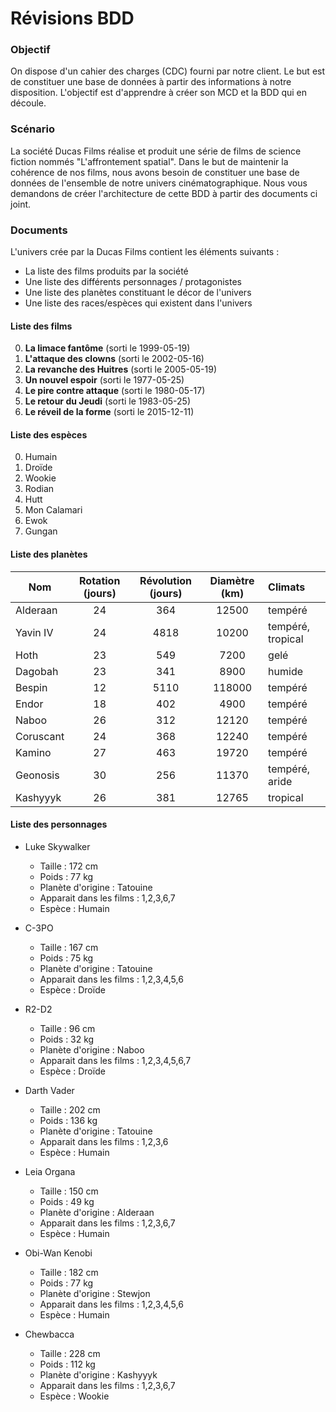 # Révisions BDD

### Objectif

On dispose d'un cahier des charges (CDC) fourni par notre client. Le but est de constituer une base de données à partir des informations à notre disposition. L'objectif est d'apprendre à créer son MCD et la BDD qui en découle.


### Scénario

La société Ducas Films réalise et produit une série de films de science fiction nommés "L'affrontement spatial". Dans le but de maintenir la cohérence de nos films, nous avons besoin de constituer une base de données de l'ensemble de notre univers cinématographique. Nous vous demandons de créer l'architecture de cette BDD à partir des documents ci joint.


### Documents

L'univers crée par la Ducas Films contient les éléments suivants :

- La liste des films produits par la société
- Une liste des différents personnages / protagonistes
- Une liste des planètes constituant le décor de l'univers
- Une liste des races/espèces qui existent dans l'univers


#### Liste des films

0. **La limace fantôme** (sorti le 1999-05-19)
0. **L'attaque des clowns** (sorti le 2002-05-16)
0. **La revanche des Huitres** (sorti le 2005-05-19)
0. **Un nouvel espoir** (sorti le 1977-05-25)
0. **Le pire contre attaque** (sorti le 1980-05-17)
0. **Le retour du Jeudi** (sorti le 1983-05-25)
0. **Le réveil de la forme** (sorti le 2015-12-11)


#### Liste des espèces

0. Humain
0. Droïde
0. Wookie
0. Rodian
0. Hutt
0. Mon Calamari
0. Ewok
0. Gungan


#### Liste des planètes


| Nom | Rotation (jours) | Révolution (jours) | Diamètre (km) | Climats |
|-----------|:-----------:|:-----------:|:-----------:|:-----------|
| Alderaan | 24 | 364 | 12500 | tempéré |
| Yavin IV | 24 | 4818 | 10200 | tempéré, tropical |
| Hoth | 23 | 549 | 7200 | gelé |
| Dagobah | 23 | 341 | 8900 | humide |
| Bespin | 12 | 5110 | 118000 | tempéré |
| Endor | 18 | 402 | 4900 | tempéré |
| Naboo | 26 | 312 | 12120 | tempéré |
| Coruscant | 24 | 368 | 12240 | tempéré |
| Kamino | 27 | 463 | 19720 | tempéré |
| Geonosis | 30 | 256 | 11370 | tempéré, aride |
| Kashyyyk | 26 | 381 | 12765 | tropical |



#### Liste des personnages


- Luke Skywalker
  - Taille : 172 cm
  - Poids : 77 kg
  - Planète d'origine : Tatouine
  - Apparait dans les films : 1,2,3,6,7
  - Espèce : Humain


- C-3PO
  - Taille : 167 cm
  - Poids : 75 kg
  - Planète d'origine : Tatouine
  - Apparait dans les films : 1,2,3,4,5,6
  - Espèce : Droïde


- R2-D2
  - Taille : 96 cm
  - Poids : 32 kg
  - Planète d'origine : Naboo
  - Apparait dans les films : 1,2,3,4,5,6,7
  - Espèce : Droïde


- Darth Vader
  - Taille : 202 cm
  - Poids : 136 kg
  - Planète d'origine : Tatouine
  - Apparait dans les films : 1,2,3,6
  - Espèce : Humain


- Leia Organa
  - Taille : 150 cm
  - Poids : 49 kg
  - Planète d'origine : Alderaan
  - Apparait dans les films : 1,2,3,6,7
  - Espèce : Humain


- Obi-Wan Kenobi
  - Taille : 182 cm
  - Poids : 77 kg
  - Planète d'origine : Stewjon
  - Apparait dans les films : 1,2,3,4,5,6
  - Espèce : Humain


- Chewbacca
  - Taille : 228 cm
  - Poids : 112 kg
  - Planète d'origine : Kashyyyk
  - Apparait dans les films : 1,2,3,6,7
  - Espèce : Wookie

